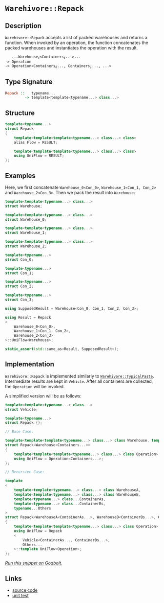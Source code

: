 <!-- Copyright 2024 Feng Mofan
SPDX-License-Identifier: Apache-2.0 -->

# `Warehivore::Repack`

## Description

`Warehivore::Repack` accepts a list of packed warehouses and returns a function.
When invoked by an operation, the function concatenates the packed warehouses and instantiates the operation with the result.

<pre><code>   ...Warehouse<sub><i>i</i></sub>&lt;Containers<sub><i>i</i></sub>...&gt;...
-> Operation
-> Operation&lt;Containers<sub><i>0</i></sub>..., Containers<sub><i>1</i></sub>..., ...></code></pre>

## Type Signature

```Haskell
Repack ::   typename... 
         -> template<template<typename...> class...>
```

## Structure

```C++
template<typename...>
struct Repack
{
    template<template<template<typename...> class...> class>
    alias Flow = RESULT;

    template<template<template<typename...> class...> class>
    using UniFlow = RESULT;
};
```

## Examples

Here, we first concatenate `Warehouse_0<Con_0>`,  `Warehouse_1<Con_1, Con_2>` and `Warehouse_2<Con_3>`. Then we pack the result into `Warehouse`:

```C++
template<template<typename...> class...>
struct Warehouse;

template<template<typename...> class...>
struct Warehouse_0;

template<template<typename...> class...>
struct Warehouse_1;

template<template<typename...> class...>
struct Warehouse_2;

template<typename...>
struct Con_0;

template<typename...>
struct Con_1;

template<typename...>
struct Con_2;

template<typename...>
struct Con_3;

using SupposedResult = Warehouse<Con_0, Con_1, Con_2, Con_3>;

using Result = Repack
<
    Warehouse_0<Con_0>, 
    Warehouse_1<Con_1, Con_2>,
    Warehouse_2<Con_3>
>::UniFlow<Warehouse>;

static_assert(std::same_as<Result, SupposedResult>);
```

## Implementation

`Warehivore::Repack` is implemented similarly to [`Warehivore::TypicalPaste`](./typical_paste.doc.md). Intermediate results are kept in `Vehicle`. After all containers are collected, the `Operation` will be invoked.

A simplified version will be as follows:

```C++
template<template<typename...> class...>
struct Vehicle;

template<typename...>
struct Repack {};

// Base Case:

template<template<template<typename...> class...> class Warehouse, template<typename...> class...Containers>
struct Repack<Warehouse<Containers...>>
{
    template<template<template<typename...> class...> class Operation>
    using UniFlow = Operation<Containers...>;
};

// Recursive Case:

template
<
    template<template<typename...> class...> class WarehouseA,
    template<template<typename...> class...> class WarehouseB,
    template<typename...> class...ContainerAs, 
    template<typename...> class...ContainerBs,
    typename...Others
>
struct Repack<WarehouseA<ContainerAs...>, WarehouseB<ContainerBs...>, Others...>
{
    template<template<template<typename...> class...> class Operation>
    using UniFlow = Repack
    <
        Vehicle<ContainerAs..., ContainerBs...>,
        Others...
    >::template UniFlow<Operation>;
};
```

[*Run this snippet on Godbolt.*](https://godbolt.org/#z:OYLghAFBqd5QCxAYwPYBMCmBRdBLAF1QCcAaPECAMzwBtMA7AQwFtMQByARg9KtQYEAysib0QXACx8BBAKoBnTAAUAHpwAMvAFYTStJg1DIApACYAQuYukl9ZATwDKjdAGFUtAK4sGIAKwAzKSuADJ4DJgAcj4ARpjEIADs/qQADqgKhE4MHt6%2BAcEZWY4C4ZExLPGJKbaY9qUMQgRMxAR5Pn5BdQ05za0E5dFxCcmpCi1tHQXdEwNDldVjAJS2qF7EyOwcBJgsaQa7JoFuu/uHmMenAJ5pjKyYAHTPx9gA1MgGCgrPj68mGgAghNiF4HG8AEqYABuCTwl0CViBAMBZwOTCOJwIt3ubF%2B/yBILBBEhmDSTGQAGs3iYklYkgARY5IwEogD0bLeFiYSjezTJIBRKLRFyuIoxCNOe3RmJud2YeJegXenx5PyVKq%2BCjeAHVWpgEOslKQ3uLZdj5Q98cqPlrfh5BEwIgkFATgQRQeCoeSqVc9cQDUbJQ6Ws7iOq/sq3bSWW846bpaKsYmJWKU%2BacQqnhrbWrrZq1W8APJ3YgYnJu%2BNvLxZIxvOQMPAAMVoqAA7jTAgzi6XywIriGnZFw/nmULGWPkUCOaTkBssrC%2Bbs0oKp6j05dkScUVWzZK92LM1ac6rvvnc99dfrDTXMIDSDv4wfk%2BdU1ij4rIwWzyetVeAzeSg2I%2BcbPnKuLZl%2BF4RoOYbAiaIEJq%2BGaWp%2BrzQfashDgkFgKA%2BQK7h%2BkFFgQCAukKUaEh6xKkj6lJ%2BteQasicsHDsC%2BYmv6ga3lYLFYWGuEccWpEuqOyJ0ohYFSRuh6oZB6GnhGCl/iWCR9gwlbxjWETAPWjYtu2nbdt6FL0QR8ZXIhVZQrCxDwgO/FsRGJqsThSnKvhgJVlWJFkSOLzmXGrwgCAe56c2rZtlcqllo0/yIuOTIJWubIAFTpRlmVsuyGUACrYEIuUZdl06ZWVqUlayyJmIEESfF4WCdm4aAMFsaQEK6lFVeuyH7jJ75yeeilie6noklxgEIiywr9VKvWyRBQ12hqKJEuCE1BgA%2Bhok7ddJ80DYtv55itVFjf%2B3FKJtXC7TNB1zTK%2B5EUtJ1fqt1HrYxt6bWYt1AlJz2naNNEOttf09Y9C1ZiNa0kqDN3JXts0Wkdb1nSDAg/eDAODUDsNvKDgTg9pdZCF4aTFJg6BQgoXi0CSxzdhtt4OQw20uZjXAc2zZjc5tRNRojKIk7pNN0wzXa0aZFFuIhzNXTtfFs4r2AIYFF2TddrPXXzv0eXLX1XXrbiE9GyohQ2EXtgxAFBvF01UeWyCbWqCQEBAEzoCFCgPC7nVuGL9MmmTFOZFTgcEK8yzMhwqy0Jw/i8H43C8KgnCy5Y1hvAo6ybJgNI1TwpAEJoserJSASSI8GiSFwSSBBo/gaGYABsLdmAAHB3%2BicJIvAsBIGgaKQydaKQaccLwCggMPJccFoqxwLAMCICA6wEGkXgEOQlBoPsdAJFEDycKoHctwAtC3khvMAyDIG8UiPGYvBU4QJB4F7XP8IIIhiOwUgyEEIoFQ6h546D0G2MsK4U5xwTknUu49OBFi3pvEkqAqBvFPhfK%2BN874PyrmYN4EAPD73oMQAugQuDLF4HPBepAIBID3mkA%2BZAKAQCYSwkAwApC8xoPTF0lBYgINiBEVo1xOBFxEcwYg1wiyxG0JgBwEjeB7zYIIIsDBaDiLAaQLAsQvDADcGIWg08U66L2IYYA4gdH4ADA4PAsJTFj0wKoRRW9thFwiLseOOjaB4FiGWGRHgsAII9HgAeZjbKxDDgyCxRg/FGFLqsKgBhgAKAAGrwjbKpZORdv7CFEOIAB%2BTgFqAQboLmBhEmmEzpYfQ/jp6QFWKgdqORTHn09ozGpVhLBmDHqgWydksCNIgKsOwijGguAYO4TwnQ9BhGdIsUYXNijZAENMPwKzMhrIYAsEYiQubjPsQIfoUxZkFEOfUCZfRJiDEWfsvQcwzn5E2bYW5eyqjLLGbnLYEhYEcETiPBBE9MFn0vtfW%2B99H6EIgLgN%2B5DzCUOocXJJqwyJMCwIkUZpAK6SECI8AAnIEJIkga5mEkC3Ie/gW4Ep7hwPupAB6UMeC3LgLcO4Eo7my/wtd/BEpbkCnRE8p4zxRWAxeK8GFrxQVvHe7DUCkMPsfDgrQWDQiSOfJguY6xcAJY8Lg1cX74CIEMvQ%2BTf5FOkCUpQZSdG6F5pApg0CeD/MBaPVOSCZVoIwaq9VmrtW6V1fq6uRCSHMLIRQswyLaGx3oYwhV4aEhyo4WQkAvqNWqiMLqrgw8%2BG7HDII4RoiZHKNIFIsRciFFKLMaoxgBANFaIQXogxRjaAmNLVgFgljrFj1sdcxxCCXFuN2KWrx9QEF%2BICWI4J2wx5hIiUXKJMS4lWJ0kkvgqSMlZJyaW81hT/5WtkKU0BY97X6EsSgaw1h6mxBGc01pAh2mdK7N06wfTU6DI/pgO9PRrnOAgK4DZ8zpkfKWFskoOQgPgZ2aB5Zv7jlNFuVB%2BDjRTl3IqA8w5SHzmvKeeh4YnyDnfI2L8qhdK3XAs4G8dN/rM2Br1QajQRC4UmooVQmhqLSDosxZQf5DKmV6prikAlSR66SHJVfLm7rEGT1sKKmNEr4BSvXqg5NCaWFHzYJwVVOCWAKGhPfaEQaLgTCNfCj%2BZrZAWoPYA%2BQNqT3gOCI651safEUaFZ6jeW83joOo8QFgun9OGeMxKCYob1MRsRYEaN66pUpqTWw%2BLiQDMU02kZglm0TMEBdv5q%2BfA6D5unhAIROjy0lrMWV2R8iJmltreozR2je2YH0YY4xpii6du7bO3gfb7EDp0UOucI6zFjp8WPSdgTrgztCXZBdvAl1KFiV2%2BJa7xUbqYGkzJmBsnyl3VZ/dEhD1APs%2BUkAwQqnGCvXUydP6WmNFMWyT2l7akWHfePT9wz4BjKuQhqZMyXnAfQLBg56RtmNGQ6sxowPHk/dQ9hgHlzegnPefcwjjz4dzKw/MVHYHiN5z%2BeR%2BBHmOB%2BYC9fPTBm3jpceFl5jxqSBsZi%2BKtFmAMWjGxT4/jIAzB6sCIEfwTda5Dz50kdlgr%2BmcBFbPTjuL/CEv8B3VuBLJAiZF1wc7nBAhE4l7JhT/zn7i49brzjtksjOEkEAA%3D%3D%3D)

## Links

- [source code](../../../../conceptrodon/descend/warehivore/repack.hpp)
- [unit test](../../../../tests/unit/metafunctions/warehivore/repack.test.hpp)
